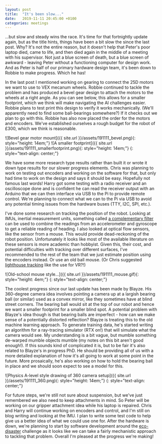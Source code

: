 ```yaml
---
layout: post
title:  "It's been slow..."
date:   2019-11-11 20:45:00 +0100
categories: meetings
---
```


...but slow and steady wins the race. It's time for that fortnightly update again, but as the title hints, things have been a bit slow the since the last post. Why? It's not the entire reason, but it doesn't help that Peter's poor laptop died, came to life, and then died again in the middle of a meeting with his supervisor. Not just a blue screen of death, but a blue screen of awkward - leaving Peter without a functioning computer for design work. And as Peter is half of our primary hardware design team, it's been down to Robbie to make progress. Which he has!

In the last post I mentioned working on gearing to connect the 25D motors we want to use to VEX mecanum wheels. Robbie continued to tackle the problem and has produced a bevel gear design to attach the motors to the wheels at a right angle. As you can see below, this allows for a smaller footprint, which we think will make navigating the AI challenges easier. Robbie plans to test print this design to verify it works mechanically. (We'll apparently need to find some ball-bearings somewhere?) If it checks out we plan to go with this. Robbie has also now placed the order for the motors and encoders. We've established ourselves a rough budget for the robot of £300, which we think is reasonable.

![Bevel gear motor mount]({{ site.url }}/assets/191111_bevel.png){: style="height: 14em;"} ![A smaller footprint]({{ site.url }}/assets/191111_smallerfootprint.png){: style="height: 14em;"}
{: style="text-align: center;"}

We have some more research type results rather than built it or wrote it down type results for our slower progress elements. Chris was planning to work on testing out encoders and working on the software for that, but only had time to work on the design and says it should be easy. Hopefully not famous last words! Harry got some testing with a radio receiver and an oscilloscope done and is confident he can read the receiver output with an Arduino that we can then interface via USB to the Pi to provide remote control. We're planning to connect what we can to the Pi via USB to avoid any potential timing issues from the hardware buses (TTY, I2C, SPI, etc.).

I've done some research on tracking the position of the robot. Looking at IMUs, inertial measurement units, something called [a complementary filter](https://www.pieter-jan.com/node/11) can be used to combine the readings from an accelerometer and gyroscope to get a reliable reading of heading. I also looked at optical flow sensors, like the sensor from a mouse. This would provide dead-reckoning of the robot position. Unfortunately it looks like most of the available literature on these sensors is more academic than hobbyist. Given this, their cost, and potential difficulties with tracking over different surfaces, I've recommended to the rest of the team that we just estimate position using the encoders instead. Or use an old ball mouse. (Or Chris suggested [lighthouse tracking](https://www.triadsemi.com/steamvr-tracking/) like the use for VR?!)

![Old-school mouse style...]({{ site.url }}/assets/191111_mouse.gif){: style="height: 4em;"}
{: style="text-align: center;"}

The coolest progress since our last update has been made by Blayze. His 360-degree camera idea involves pointing a camera up at a largish bearing ball (or similar) used as a convex mirror, like they sometimes have at blind street corners. The bearing ball would sit at the top of our robot and hence we want a smaller footprint for a smaller blind spot. A potential problem with Blayze's idea though is that bearing balls are imperfect - how can we make sense of a potentially distorted reflection? Blayze is treating this to the old machine learning approach. To generate training data, he's started writing an algorithm for a ray-tracing simulator (RTX on!) that will simulate what the camera would see. My understanding is a bit vague, but mumble something de-warped mumble objects mumble (my notes on this bit aren't good enough!). If this sounds kind of complicated it is, but to be fair it's also related to Blayze's in progress PhD. He should be providing all of us with a more detailed explanation of how it's all going to work at some point in the future. More prosaically, he's also working on how to hold the bearing ball in place and we should soon expect to see a model for this.

![Physics A-level style drawing of 360 camera setup]({{ site.url }}/assets/191111_360.png){: style="height: 14em;"}
{: style="text-align: center;"}

For future steps, we're still not sure about suspension, but we've just remembered we also need to keep attachments in mind. So Peter will be working on our gripper attachment idea while his laptop is repaired. Chris and Harry will continue working on encoders and control, and I'm still on blog writing and looking at the IMU. I plan to write some test code to help give us a better idea of what we could use one for. After the hardware is down, we're planning to start by software development around the [eco-disaster](https://piwars.org/2020-competition/challenges/eco-disaster/) challenge as it looks like we can take a fairly mechanistic approach to tackling that problem. Overall I'm pleased at the progress we're making!
